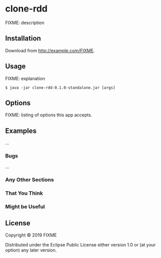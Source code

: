 # clone-rdd

FIXME: description

## Installation

Download from http://example.com/FIXME.

## Usage

FIXME: explanation

    $ java -jar clone-rdd-0.1.0-standalone.jar [args]

## Options

FIXME: listing of options this app accepts.

## Examples

...

### Bugs

...

### Any Other Sections
### That You Think
### Might be Useful

## License

Copyright © 2019 FIXME

Distributed under the Eclipse Public License either version 1.0 or (at
your option) any later version.
